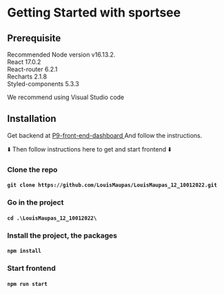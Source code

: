 # Getting Started with sportsee

## Prerequisite

Recommended Node version v16.13.2.\
React 17.0.2 \
React-router 6.2.1 \
Recharts 2.1.8 \
Styled-components 5.3.3

We recommend using Visual Studio code

## Installation

Get backend at <a href="https://github.com/OpenClassrooms-Student-Center/P9-front-end-dashboard">P9-front-end-dashboard </a>
And follow the instructions.

:arrow_down: Then follow instructions here to get and start frontend :arrow_down:

### Clone the repo

#### `git clone https://github.com/LouisMaupas/LouisMaupas_12_10012022.git`

### Go in the project 

#### `cd .\LouisMaupas_12_10012022\`

### Install the project, the packages

#### `npm install`

### Start frontend

#### `npm run start`


